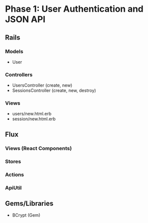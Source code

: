 # Phase 1: User Authentication and JSON API

## Rails
### Models
* User


### Controllers
* UsersController (create, new)
* SessionsController (create, new, destroy)

### Views
* users/new.html.erb
* session/new.html.erb


## Flux
### Views (React Components)

### Stores

### Actions

### ApiUtil

## Gems/Libraries
* BCrypt (Gem)
